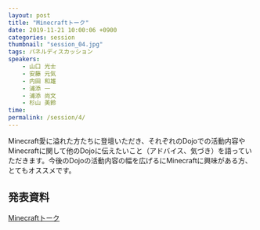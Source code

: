 ```yaml
---
layout: post
title: "Minecraftトーク"
date: 2019-11-21 10:00:06 +0900
categories: session
thumbnail: "session_04.jpg"
tags: パネルディスカッション
speakers:
    - 山口 光士
    - 安藤 元気
    - 内田 和雄
    - 浦添 一
    - 浦添 尚文
    - 杉山 美鈴
time:
permalink: /session/4/
---
```


Minecraft愛に溢れた方たちに登壇いただき、それぞれのDojoでの活動内容やMinecraftに関して他のDojoに伝えたいこと（アドバイス、気づき）を語っていただきます。今後のDojoの活動内容の幅を広げるにMinecraftに興味がある方、とてもオススメです。

## 発表資料

[Minecraftトーク](https://speakerdeck.com/dojoconjapan/minecraft-talk-dojocon-japan-2019)
